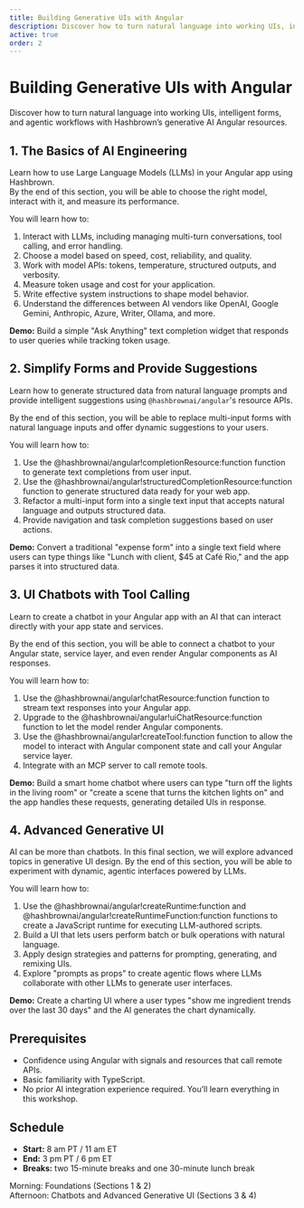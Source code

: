 ```yaml
---
title: Building Generative UIs with Angular
description: Discover how to turn natural language into working UIs, intelligent forms, and agentic workflows with Hashbrown’s generative AI Angular resources.
active: true
order: 2
---
```


# Building Generative UIs with Angular

<p class="subtitle">Discover how to turn natural language into working UIs, intelligent forms, and agentic workflows with Hashbrown’s generative AI Angular resources.</p>

## 1. The Basics of AI Engineering

Learn how to use Large Language Models (LLMs) in your Angular app using Hashbrown.  
By the end of this section, you will be able to choose the right model, interact with it, and measure its performance.

You will learn how to:

1. Interact with LLMs, including managing multi-turn conversations, tool calling, and error handling.
2. Choose a model based on speed, cost, reliability, and quality.
3. Work with model APIs: tokens, temperature, structured outputs, and verbosity.
4. Measure token usage and cost for your application.
5. Write effective system instructions to shape model behavior.
6. Understand the differences between AI vendors like OpenAI, Google Gemini, Anthropic, Azure, Writer, Ollama, and more.

**Demo:** Build a simple "Ask Anything" text completion widget that responds to user queries while tracking token usage.

## 2. Simplify Forms and Provide Suggestions

Learn how to generate structured data from natural language prompts and provide intelligent suggestions using `@hashbrownai/angular`'s resource APIs.

By the end of this section, you will be able to replace multi-input forms with natural language inputs and offer dynamic suggestions to your users.

You will learn how to:

1. Use the @hashbrownai/angular!completionResource:function function to generate text completions from user input.
2. Use the @hashbrownai/angular!structuredCompletionResource:function function to generate structured data ready for your web app.
3. Refactor a multi-input form into a single text input that accepts natural language and outputs structured data.
4. Provide navigation and task completion suggestions based on user actions.

**Demo:** Convert a traditional "expense form" into a single text field where users can type things like "Lunch with client, $45 at Café Rio," and the app parses it into structured data.

## 3. UI Chatbots with Tool Calling

Learn to create a chatbot in your Angular app with an AI that can interact directly with your app state and services.

By the end of this section, you will be able to connect a chatbot to your Angular state, service layer, and even render Angular components as AI responses.

You will learn how to:

1. Use the @hashbrownai/angular!chatResource:function function to stream text responses into your Angular app.
2. Upgrade to the @hashbrownai/angular!uiChatResource:function function to let the model render Angular components.
3. Use the @hashbrownai/angular!createTool:function function to allow the model to interact with Angular component state and call your Angular service layer.
4. Integrate with an MCP server to call remote tools.

**Demo:** Build a smart home chatbot where users can type "turn off the lights in the living room" or "create a scene that turns the kitchen lights on" and the app handles these requests, generating detailed UIs in response.

## 4. Advanced Generative UI

AI can be more than chatbots. In this final section, we will explore advanced topics in generative UI design. By the end of this section, you will be able to experiment with dynamic, agentic interfaces powered by LLMs.

You will learn how to:

1. Use the @hashbrownai/angular!createRuntime:function and @hashbrownai/angular!createRuntimeFunction:function functions to create a JavaScript runtime for executing LLM-authored scripts.
2. Build a UI that lets users perform batch or bulk operations with natural language.
3. Apply design strategies and patterns for prompting, generating, and remixing UIs.
4. Explore "prompts as props" to create agentic flows where LLMs collaborate with other LLMs to generate user interfaces.

**Demo:** Create a charting UI where a user types "show me ingredient trends over the last 30 days" and the AI generates the chart dynamically.

## Prerequisites

- Confidence using Angular with signals and resources that call remote APIs.
- Basic familiarity with TypeScript.
- No prior AI integration experience required. You’ll learn everything in this workshop.

## Schedule

- **Start:** 8 am PT / 11 am ET
- **End:** 3 pm PT / 6 pm ET
- **Breaks:** two 15-minute breaks and one 30-minute lunch break

Morning: Foundations (Sections 1 & 2)  
Afternoon: Chatbots and Advanced Generative UI (Sections 3 & 4)
